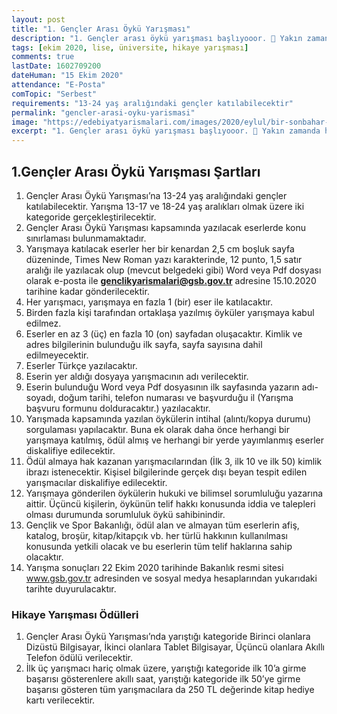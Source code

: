 ```yaml
---
layout: post
title: "1. Gençler Arası Öykü Yarışması"
description: "1. Gençler arası öykü yarışması başlıyooor. 📢 Yakın zamanda hayatını kaybeden usta yazar Asım Gültekin anısına öykü yarışması düzenliyoruz."
tags: [ekim 2020, lise, üniversite, hikaye yarışması]
comments: true
lastDate: 1602709200
dateHuman: "15 Ekim 2020"
attendance: "E-Posta"
comTopic: "Serbest"
requirements: "13-24 yaş aralığındaki gençler katılabilecektir"
permalink: "gencler-arasi-oyku-yarismasi"
image: "https://edebiyatyarismalari.com/images/2020/eylul/bir-sonbahar-oykusu.jpg"
excerpt: "1. Gençler arası öykü yarışması başlıyooor. 📢 Yakın zamanda hayatını kaybeden usta yazar Asım Gültekin anısına öykü yarışması düzenliyoruz."
---
```


## 1.Gençler Arası Öykü Yarışması Şartları
1. Gençler Arası Öykü Yarışması’na 13-24 yaş aralığındaki gençler katılabilecektir. Yarışma 13-17 ve 18-24 yaş aralıkları olmak üzere iki kategoride gerçekleştirilecektir.
2. Gençler Arası Öykü Yarışması kapsamında yazılacak eserlerde konu sınırlaması bulunmamaktadır.
3. Yarışmaya katılacak eserler her bir kenardan 2,5 cm boşluk sayfa düzeninde, Times New Roman yazı karakterinde, 12 punto, 1,5 satır aralığı ile yazılacak olup (mevcut belgedeki gibi) Word veya Pdf dosyası olarak e-posta ile **genclikyarismalari@gsb.gov.tr** adresine 15.10.2020 tarihine kadar gönderilecektir.
4. Her yarışmacı, yarışmaya en fazla 1 (bir) eser ile katılacaktır.
5. Birden fazla kişi tarafından ortaklaşa yazılmış öyküler yarışmaya kabul edilmez.
6. Eserler en az 3 (üç) en fazla 10 (on) sayfadan oluşacaktır. Kimlik ve adres bilgilerinin bulunduğu ilk sayfa, sayfa sayısına dahil edilmeyecektir.
7. Eserler Türkçe yazılacaktır.
8. Eserin yer aldığı dosyaya yarışmacının adı verilecektir.
9.  Eserin bulunduğu Word veya Pdf dosyasının ilk sayfasında yazarın adı-soyadı, doğum tarihi, telefon numarası ve başvurduğu il (Yarışma başvuru formunu dolduracaktır.) yazılacaktır. 
10. Yarışmada kapsamında yazılan öykülerin intihal (alıntı/kopya durumu) sorgulaması yapılacaktır. Buna ek olarak daha önce herhangi bir yarışmaya katılmış, ödül almış ve herhangi bir yerde yayımlanmış eserler diskalifiye edilecektir.
11. Ödül almaya hak kazanan yarışmacılarından (İlk 3, ilk 10 ve ilk 50) kimlik ibrazı istenecektir. Kişisel bilgilerinde gerçek dışı beyan tespit edilen yarışmacılar diskalifiye edilecektir.
12. Yarışmaya gönderilen öykülerin hukuki ve bilimsel sorumluluğu yazarına aittir. Üçüncü kişilerin, öykünün telif hakkı konusunda iddia ve talepleri olması durumunda sorumluluk öykü sahibinindir.
13. Gençlik ve Spor Bakanlığı, ödül alan ve almayan tüm eserlerin afiş, katalog, broşür, kitap/kitapçık vb. her türlü hakkının kullanılması konusunda yetkili olacak ve bu eserlerin tüm telif haklarına sahip olacaktır.
14. Yarışma sonuçları 22 Ekim 2020 tarihinde Bakanlık resmi sitesi www.gsb.gov.tr adresinden ve sosyal medya hesaplarından yukarıdaki tarihte duyurulacaktır.

### Hikaye Yarışması Ödülleri
1. Gençler Arası Öykü Yarışması’nda yarıştığı kategoride Birinci olanlara Dizüstü Bilgisayar, İkinci olanlara Tablet Bilgisayar, Üçüncü olanlara Akıllı Telefon ödülü verilecektir.
2. İlk üç yarışmacı hariç olmak üzere, yarıştığı kategoride ilk 10’a girme başarısı gösterenlere akıllı saat, yarıştığı kategoride ilk 50’ye girme başarısı gösteren tüm yarışmacılara da 250 TL değerinde kitap hediye kartı verilecektir.